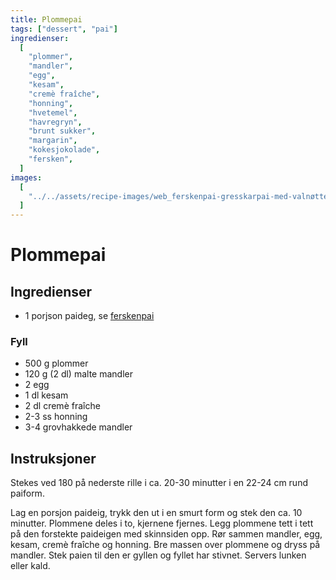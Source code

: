 ```yaml
---
title: Plommepai
tags: ["dessert", "pai"]
ingredienser:
  [
    "plommer",
    "mandler",
    "egg",
    "kesam",
    "cremè fraîche",
    "honning",
    "hvetemel",
    "havregryn",
    "brunt sukker",
    "margarin",
    "kokesjokolade",
    "fersken",
  ]
images:
  [
    "../../assets/recipe-images/web_ferskenpai-gresskarpai-med-valnøtter-plommepai-sesamfrøkake-med-kremtopp.jpg",
  ]
---
```


# Plommepai

## Ingredienser

- 1 porjson paideg, se [ferskenpai](./ferskenpai)

### Fyll

- 500 g plommer
- 120 g (2 dl) malte mandler
- 2 egg
- 1 dl kesam
- 2 dl cremè fraîche
- 2-3 ss honning
- 3-4 grovhakkede mandler

## Instruksjoner

Stekes ved 180 på nederste rille i ca. 20-30 minutter i en 22-24 cm rund paiform.

Lag en porsjon paideig, trykk den ut i en smurt form og stek den ca. 10 minutter. Plommene deles i to, kjernene fjernes. Legg plommene tett i tett på den forstekte paideigen med skinnsiden opp. Rør sammen mandler, egg, kesam, cremè fraîche og honning. Bre massen over plommene og dryss på mandler. Stek paien til den er gyllen og fyllet har stivnet. Servers lunken eller kald.
